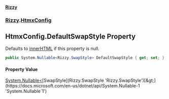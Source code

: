 #### [Rizzy](index 'index')
### [Rizzy](Rizzy 'Rizzy').[HtmxConfig](Rizzy.HtmxConfig 'Rizzy.HtmxConfig')

## HtmxConfig.DefaultSwapStyle Property

Defaults to [innerHTML](Rizzy.SwapStyle#Rizzy.SwapStyle.innerHTML 'Rizzy.SwapStyle.innerHTML') if this property is null.

```csharp
public System.Nullable<Rizzy.SwapStyle> DefaultSwapStyle { get; set; }
```

#### Property Value
[System.Nullable&lt;](https://docs.microsoft.com/en-us/dotnet/api/System.Nullable-1 'System.Nullable`1')[SwapStyle](Rizzy.SwapStyle 'Rizzy.SwapStyle')[&gt;](https://docs.microsoft.com/en-us/dotnet/api/System.Nullable-1 'System.Nullable`1')